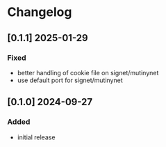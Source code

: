 # Changelog

## [0.1.1] 2025-01-29

### Fixed

- better handling of cookie file on signet/mutinynet
- use default port for signet/mutinynet

## [0.1.0] 2024-09-27

### Added

- initial release
